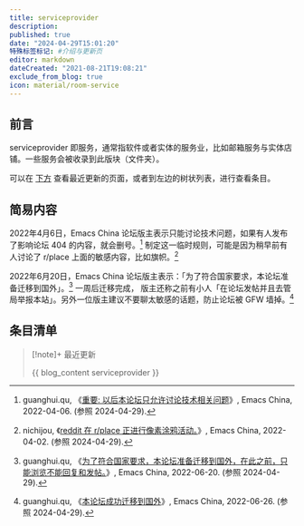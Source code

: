 ```yaml
---
title: serviceprovider
description:
published: true
date: "2024-04-29T15:01:20"
特殊标签标记: #介绍与更新页
editor: markdown
dateCreated: "2021-08-21T19:08:21"
exclude_from_blog: true
icon: material/room-service
---
```


## 前言

serviceprovider 即服务，通常指软件或者实体的服务业，比如邮箱服务与实体店铺。一些服务会被收录到此版块（文件夹）。

可以在 [下方](#条目清单) 查看最近更新的页面，或者到左边的树状列表，进行查看条目。

## 简易内容

2022年4月6日，Emacs China 论坛版主表示只能讨论技术问题，如果有人发布了影响论坛 404 的内容，就会删号。[^20451]
制定这一临时规则，可能是因为稍早前有人讨论了 r/place 上面的敏感内容，比如旗帜。[^20408]

[^20451]: guanghui.qu, 《[重要: 以后本论坛只允许讨论技术相关问题](https://web.archive.org/web/20220406162438/https://emacs-china.org/t/topic/20451)》, Emacs China, 2022-04-06. (参照 2024-04-29).

[^20408]: nichijou, 《[reddit 在 r/place 正进行像素涂鸦活动。](https://web.archive.org/web/20220406162734/https://webcache.googleusercontent.com/search?q=cache%3AR9lnRdJ4aOIJ%3Ahttps%3A%2F%2Femacs-china.org%2Ft%2Freddit-r-place%2F20408)》, Emacs China, 2022-04-02. (参照 2024-04-29).

2022年6月20日，Emacs China 论坛版主表示：「为了符合国家要求，本论坛准备迁移到国外」。[^21438] 一周后迁移完成，
版主还称之前有小人「在论坛发帖并且去管局举报本站」。另外一位版主建议不要聊太敏感的话题，防止论坛被 GFW 墙掉。[^21439]

[^21438]: guanghui.qu, 《[为了符合国家要求，本论坛准备迁移到国外，在此之前，只能浏览不能回复和发帖。](https://web.archive.org/web/20230225172027/https://emacs-china.org/t/topic/21438)》, Emacs China, 2022-06-20. (参照 2024-04-29).

[^21439]: guanghui.qu, 《[本论坛成功迁移到国外](https://web.archive.org/web/20220817074131/https://emacs-china.org/t/topic/21439)》, Emacs China, 2022-06-26. (参照 2024-04-29).

## 条目清单

> [!note]+ 最近更新
>
> {{ blog_content serviceprovider }}
